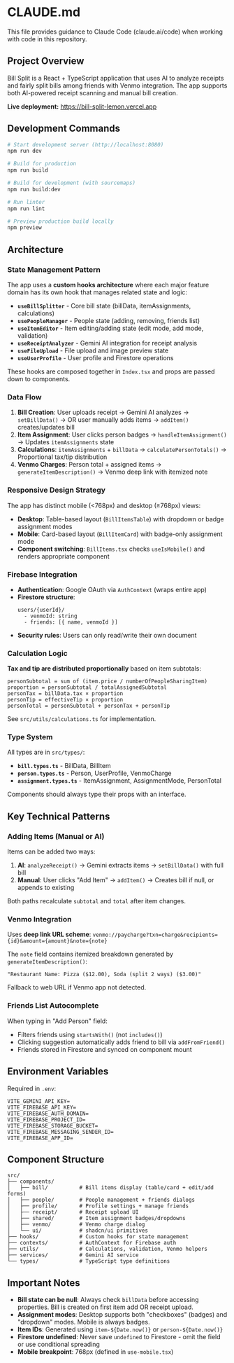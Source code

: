 # CLAUDE.md

This file provides guidance to Claude Code (claude.ai/code) when working with code in this repository.

## Project Overview

Bill Split is a React + TypeScript application that uses AI to analyze receipts and fairly split bills among friends with Venmo integration. The app supports both AI-powered receipt scanning and manual bill creation.

**Live deployment:** https://bill-split-lemon.vercel.app

## Development Commands

```bash
# Start development server (http://localhost:8080)
npm run dev

# Build for production
npm run build

# Build for development (with sourcemaps)
npm run build:dev

# Run linter
npm run lint

# Preview production build locally
npm preview
```

## Architecture

### State Management Pattern

The app uses a **custom hooks architecture** where each major feature domain has its own hook that manages related state and logic:

- **`useBillSplitter`** - Core bill state (billData, itemAssignments, calculations)
- **`usePeopleManager`** - People state (adding, removing, friends list)
- **`useItemEditor`** - Item editing/adding state (edit mode, add mode, validation)
- **`useReceiptAnalyzer`** - Gemini AI integration for receipt analysis
- **`useFileUpload`** - File upload and image preview state
- **`useUserProfile`** - User profile and Firestore operations

These hooks are composed together in `Index.tsx` and props are passed down to components.

### Data Flow

1. **Bill Creation**: User uploads receipt → Gemini AI analyzes → `setBillData()` → OR user manually adds items → `addItem()` creates/updates bill
2. **Item Assignment**: User clicks person badges → `handleItemAssignment()` → Updates `itemAssignments` state
3. **Calculations**: `itemAssignments` + `billData` → `calculatePersonTotals()` → Proportional tax/tip distribution
4. **Venmo Charges**: Person total + assigned items → `generateItemDescription()` → Venmo deep link with itemized note

### Responsive Design Strategy

The app has distinct mobile (<768px) and desktop (≥768px) views:

- **Desktop**: Table-based layout (`BillItemsTable`) with dropdown or badge assignment modes
- **Mobile**: Card-based layout (`BillItemCard`) with badge-only assignment mode
- **Component switching**: `BillItems.tsx` checks `useIsMobile()` and renders appropriate component

### Firebase Integration

- **Authentication**: Google OAuth via `AuthContext` (wraps entire app)
- **Firestore structure**:
  ```
  users/{userId}/
    - venmoId: string
    - friends: [{ name, venmoId }]
  ```
- **Security rules**: Users can only read/write their own document

### Calculation Logic

**Tax and tip are distributed proportionally** based on item subtotals:
```
personSubtotal = sum of (item.price / numberOfPeopleSharingItem)
proportion = personSubtotal / totalAssignedSubtotal
personTax = billData.tax × proportion
personTip = effectiveTip × proportion
personTotal = personSubtotal + personTax + personTip
```

See `src/utils/calculations.ts` for implementation.

### Type System

All types are in `src/types/`:
- **`bill.types.ts`** - BillData, BillItem
- **`person.types.ts`** - Person, UserProfile, VenmoCharge
- **`assignment.types.ts`** - ItemAssignment, AssignmentMode, PersonTotal

Components should always type their props with an interface.

## Key Technical Patterns

### Adding Items (Manual or AI)

Items can be added two ways:
1. **AI**: `analyzeReceipt()` → Gemini extracts items → `setBillData()` with full bill
2. **Manual**: User clicks "Add Item" → `addItem()` → Creates bill if null, or appends to existing

Both paths recalculate `subtotal` and `total` after item changes.

### Venmo Integration

Uses **deep link URL scheme**: `venmo://paycharge?txn=charge&recipients={id}&amount={amount}&note={note}`

The `note` field contains itemized breakdown generated by `generateItemDescription()`:
```
"Restaurant Name: Pizza ($12.00), Soda (split 2 ways) ($3.00)"
```

Fallback to web URL if Venmo app not detected.

### Friends List Autocomplete

When typing in "Add Person" field:
- Filters friends using `startsWith()` (not `includes()`)
- Clicking suggestion automatically adds friend to bill via `addFromFriend()`
- Friends stored in Firestore and synced on component mount

## Environment Variables

Required in `.env`:
```
VITE_GEMINI_API_KEY=
VITE_FIREBASE_API_KEY=
VITE_FIREBASE_AUTH_DOMAIN=
VITE_FIREBASE_PROJECT_ID=
VITE_FIREBASE_STORAGE_BUCKET=
VITE_FIREBASE_MESSAGING_SENDER_ID=
VITE_FIREBASE_APP_ID=
```

## Component Structure

```
src/
├── components/
│   ├── bill/          # Bill items display (table/card + edit/add forms)
│   ├── people/        # People management + friends dialogs
│   ├── profile/       # Profile settings + manage friends
│   ├── receipt/       # Receipt upload UI
│   ├── shared/        # Item assignment badges/dropdowns
│   ├── venmo/         # Venmo charge dialog
│   └── ui/            # shadcn/ui primitives
├── hooks/             # Custom hooks for state management
├── contexts/          # AuthContext for Firebase auth
├── utils/             # Calculations, validation, Venmo helpers
├── services/          # Gemini AI service
└── types/             # TypeScript type definitions
```

## Important Notes

- **Bill state can be null**: Always check `billData` before accessing properties. Bill is created on first item add OR receipt upload.
- **Assignment modes**: Desktop supports both "checkboxes" (badges) and "dropdown" modes. Mobile is always badges.
- **Item IDs**: Generated using `item-${Date.now()}` or `person-${Date.now()}`
- **Firestore undefined**: Never save `undefined` to Firestore - omit the field or use conditional spreading
- **Mobile breakpoint**: 768px (defined in `use-mobile.tsx`)
